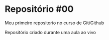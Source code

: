 # Repositório #00
 Meu primeiro repositorio no curso de Git/Github

Repositório criado durante uma aula ao vivo